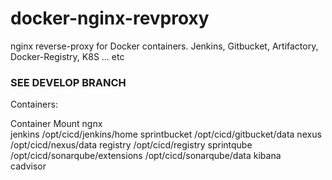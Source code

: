 # docker-nginx-revproxy
nginx reverse-proxy for Docker containers.  Jenkins, Gitbucket, Artifactory, Docker-Registry, K8S ... etc

### SEE DEVELOP BRANCH

Containers:

Container	Mount
ngnx	
jenkins		/opt/cicd/jenkins/home
sprintbucket	/opt/cicd/gitbucket/data
nexus		/opt/cicd/nexus/data
registry	/opt/cicd/registry
sprintqube	/opt/cicd/sonarqube/extensions
		/opt/cicd/sonarqube/data
kibana	
cadvisor	

